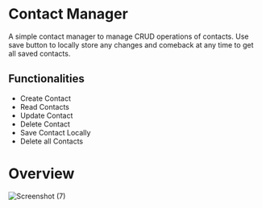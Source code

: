 # Contact Manager
A simple contact manager to manage CRUD operations of contacts. Use save button to locally store any changes and comeback at any time to get all saved contacts.
## Functionalities
* Create Contact
* Read Contacts
* Update Contact
* Delete Contact
* Save Contact Locally
* Delete all Contacts

# Overview


![Screenshot (7)](https://github.com/arshad1010/contact-manager-react/assets/117597118/d0694530-d83e-4b14-921d-9cf8ab604cc6)
